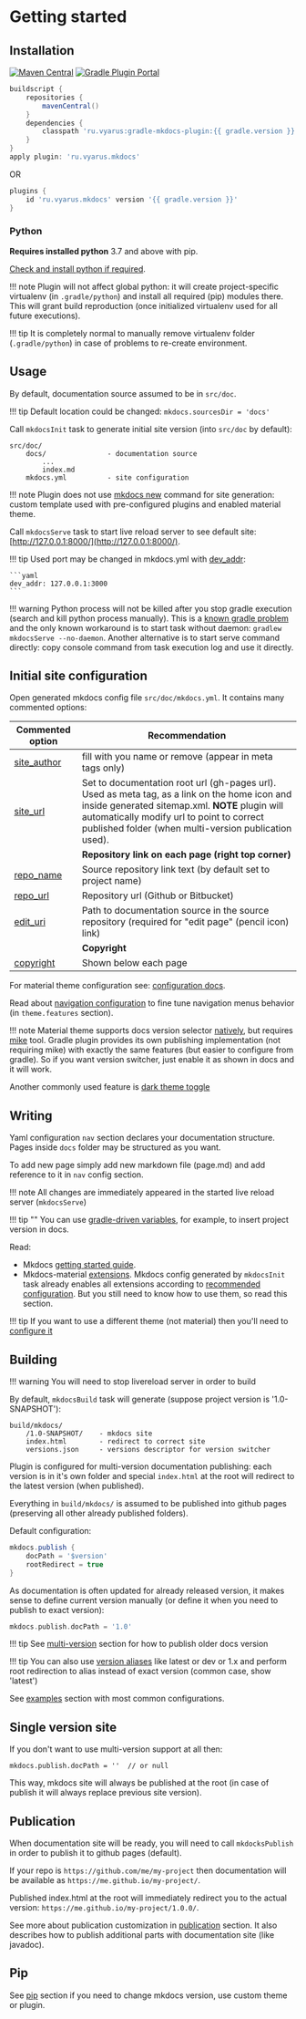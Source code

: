 # Getting started

## Installation

[![Maven Central](https://img.shields.io/maven-central/v/ru.vyarus/gradle-mkdocs-plugin.svg)](https://maven-badges.herokuapp.com/maven-central/ru.vyarus/gradle-mkdocs-plugin)
[![Gradle Plugin Portal](https://img.shields.io/maven-metadata/v/https/plugins.gradle.org/m2/ru/vyarus/mkdocs/ru.vyarus.mkdocs.gradle.plugin/maven-metadata.xml.svg?colorB=007ec6&label=plugins%20portal)](https://plugins.gradle.org/plugin/ru.vyarus.mkdocs)

```groovy
buildscript {
    repositories {
        mavenCentral()
    }
    dependencies {
        classpath 'ru.vyarus:gradle-mkdocs-plugin:{{ gradle.version }}'
    }
}
apply plugin: 'ru.vyarus.mkdocs'
```

OR 

```groovy
plugins {
    id 'ru.vyarus.mkdocs' version '{{ gradle.version }}'
}
```

### Python

**Requires installed python** 3.7 and above with pip.

[Check and install python if required](https://xvik.github.io/gradle-use-python-plugin/2.3.0/guide/python/).

!!! note
    Plugin will not affect global python: it will create project-specific virtualenv (in `.gradle/python`) 
    and install all required (pip) modules there. This will grant build reproduction (once initialized virtualenv used for all 
    future executions). 

!!! tip
    It is completely normal to manually remove virtualenv folder (`.gradle/python`) in case of problems
    to re-create environment.

## Usage

By default, documentation source assumed to be in `src/doc`.

!!! tip
    Default location could be changed: `mkdocs.sourcesDir = 'docs'` 

Call `mkdocsInit` task to generate initial site version (into `src/doc` by default):

```
src/doc/
    docs/               - documentation source
        ...
        index.md
    mkdocs.yml          - site configuration
```

!!! note 
    Plugin does not use [mkdocs new](http://www.mkdocs.org/#getting-started) command for site generation: custom template used 
    with pre-configured plugins and enabled material theme.

Call `mkdocsServe` task to start live reload server to see default site: [http://127.0.0.1:8000/](http://127.0.0.1:8000/).

!!! tip
    Used port may be changed in mkdocs.yml with [dev_addr](https://www.mkdocs.org/user-guide/configuration/#dev_addr):
    
    ```yaml
    dev_addr: 127.0.0.1:3000
    ```

!!! warning 
    Python process will not be killed after you stop gradle execution (search and kill python process manually). This is a [known gradle problem](https://github.com/gradle/gradle/issues/1128) 
    and the only known workaround is to start task without daemon: `gradlew mkdocsServe --no-daemon`. 
    Another alternative is to start serve command directly: copy console command from task execution log and use it directly. 

## Initial site configuration

Open generated mkdocs config file `src/doc/mkdocs.yml`. It contains many commented options:

| Commented option | Recommendation |
|------------------|--------|   
| [site_author](http://www.mkdocs.org/user-guide/configuration/#site_author) | fill with you name or remove (appear in meta tags only) |
| [site_url](http://www.mkdocs.org/user-guide/configuration/#site_url) |  Set to documentation root url (gh-pages url). Used as meta tag, as a link on the home icon and inside generated sitemap.xml. **NOTE** plugin will automatically modify url to point to correct published folder (when multi-version publication used). |
| | **Repository link on each page (right top corner)** |
| [repo_name](http://www.mkdocs.org/user-guide/configuration/#repo_name) | Source repository link text (by default set to project name) |
| [repo_url](http://www.mkdocs.org/user-guide/configuration/#repo_url) | Repository url (Github or Bitbucket) |
| [edit_uri](http://www.mkdocs.org/user-guide/configuration/#edit_uri) | Path to documentation source in the source repository (required for "edit page" (pencil icon) link)|
|  | **Copyright** |
| [copyright](http://www.mkdocs.org/user-guide/configuration/#copyright)| Shown below each page |

For material theme configuration see: [configuration docs](https://squidfunk.github.io/mkdocs-material/creating-your-site/#configuration).

Read about [navigation configuration](https://squidfunk.github.io/mkdocs-material/setup/setting-up-navigation/) to fine tune
navigation menus behavior (in `theme.features` section).

!!! note
    Material theme supports docs version selector [natively](https://squidfunk.github.io/mkdocs-material/setup/setting-up-versioning/#versioning),
    but requires [mike](https://github.com/jimporter/mike) tool. Gradle plugin provides its own
    publishing implementation (not requiring mike) with exactly the same features (but easier to configure from gradle).
    So if you want version switcher, just enable it as shown in docs and it will work.

Another commonly used feature is [dark theme toggle](https://squidfunk.github.io/mkdocs-material/setup/changing-the-colors/#color-palette-toggle)

## Writing

Yaml configuration `nav` section declares your documentation structure. Pages inside `docs` folder
may be structured as you want.

To add new page simply add new markdown file (page.md) and add reference to it in `nav` config section.   

!!! note
    All changes are immediately appeared in the started live reload server (`mkdocsServe`)

!!! tip ""
    You can use [gradle-driven variables](guide/vars.md), for example, to insert project version in docs.

Read:

* Mkdocs [getting started guide](http://www.mkdocs.org/#getting-started).
* Mkdocs-material [extensions](https://squidfunk.github.io/mkdocs-material/setup/extensions/). Mkdocs config
  generated by `mkdocsInit` task already enables all extensions according to [recommended configuration](https://squidfunk.github.io/mkdocs-material/setup/extensions/#recommended-configuration).
  But you still need to know how to use them, so read this section.

!!! tip
    If you want to use a different theme (not material) then you'll need to [configure it](guide/theme.md)

## Building

!!! warning
    You will need to stop livereload server in order to build

By default, `mkdocsBuild` task will generate (suppose project version is '1.0-SNAPSHOT'):

```
build/mkdocs/
    /1.0-SNAPSHOT/    - mkdocs site
    index.html        - redirect to correct site
    versions.json     - versions descriptor for version switcher
```

Plugin is configured for multi-version documentation publishing: each version is in it's own folder
and special `index.html` at the root will redirect to the latest version (when published).

Everything in `build/mkdocs/` is assumed to be published into github pages (preserving all other already published folders).  

Default configuration:

```groovy
mkdocs.publish {
    docPath = '$version'  
    rootRedirect = true  
}
``` 

As documentation is often updated for already released version, it makes sense to define 
current version manually (or define it when you need to publish to exact version):

```groovy
mkdocs.publish.docPath = '1.0'
```

!!! tip
    See [multi-version](guide/multi-version.md) section for how to publish older docs version

!!! tip
    You can also use [version aliases](guide/multi-version.md#aliases) like latest or dev or 1.x and perform root redirection
    to alias instead of exact version (common case, show 'latest')

See [examples](examples.md) section with most common configurations.

## Single version site

If you don't want to use multi-version support at all then:

```
mkdocs.publish.docPath = ''  // or null 
``` 

This way, mkdocs site will always be published at the root (in case of publish it will always replace 
previous site version).

## Publication

When documentation site will be ready, you will need to call `mkdocksPublish` in order to 
publish it to github pages (default).

If your repo is `https://github.com/me/my-project` then documentation will be
available as `https://me.github.io/my-project/`. 

Published index.html at the root will immediately redirect you to the actual version:
`https://me.github.io/my-project/1.0.0/`.

See more about publication customization in [publication](guide/publication.md) section.
It also describes how to publish additional parts with documentation site (like javadoc).

## Pip

See [pip](guide/pip.md) section if you need to change mkdocs version, use custom theme or plugin.